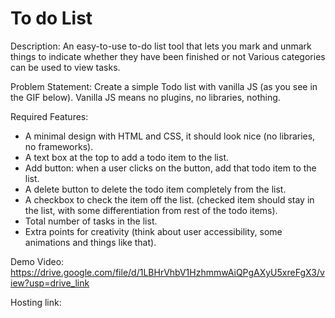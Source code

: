 # To do List

Description: An easy-to-use to-do list tool that lets you mark and unmark things to indicate whether they have been finished or not Various categories can be used to view tasks.

Problem Statement: Create a simple Todo list with vanilla JS (as you see in the GIF below). Vanilla JS means no plugins, no libraries, nothing.

Required Features:

- A minimal design with HTML and CSS, it should look nice (no libraries, no frameworks).
- A text box at the top to add a todo item to the list.
- Add button: when a user clicks on the button, add that todo item to the list.
- A delete button to delete the todo item completely from the list.
- A checkbox to check the item off the list. (checked item should stay in the list, with some differentiation from rest of the todo items).
- Total number of tasks in the list.
- Extra points for creativity (think about user accessibility, some animations and things like that). 

Demo Video: https://drive.google.com/file/d/1LBHrVhbV1HzhmmwAiQPgAXyU5xreFgX3/view?usp=drive_link

Hosting link: 
